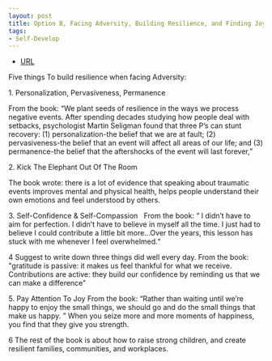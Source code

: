 ```yaml
---
layout: post
title: Option B, Facing Adversity, Building Resilience, and Finding Joy
tags:
- Self-Develop
---
```



- [URL](https://www.amazon.com/dp/B01N8R5QD7/ref=dp-kindle-redirect?_encoding=UTF8&btkr=1)

Five things To build resilience when facing Adversity:

1. Personalization, Pervasiveness, Permanence

From the  book: “We plant seeds of resilience in the ways we process negative events. After spending decades studying how people deal with setbacks, psychologist Martin Seligman found that three P’s can stunt recovery: (1) personalization-the belief that we are at fault; (2) pervasiveness-the belief that an event will affect all areas of our life; and (3) permanence-the belief that the aftershocks of the event will last forever,”

2. Kick The Elephant Out Of The Room

The book wrote: there is a lot of evidence that speaking about traumatic events improves mental and physical health, helps people understand their own emotions and feel understood by others.

3. Self-Confidence & Self-Compassion  
From the book: “ I didn’t have to aim for perfection. I didn’t have to believe in myself all the time. I just had to believe I could contribute a little bit more…Over the years, this lesson has stuck with me whenever I feel overwhelmed.“

4 Suggest to write down three things did well every day.
From the book: "gratitude is passive: it makes us feel thankful for what we receive. Contributions are active: they build our confidence by reminding us that we can make a difference"

5. Pay Attention To Joy
From the book: “Rather than waiting until we’re happy to enjoy the small things, we should go and do the small things that make us happy. ” When you seize more and more moments of happiness, you find that they give you strength.

6 The rest of the book is about how to raise strong children, and create resilient families, communities, and workplaces.
